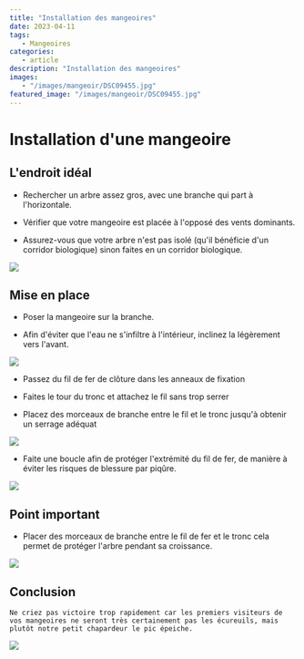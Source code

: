 ```yaml
---
title: "Installation des mangeoires"
date: 2023-04-11
tags: 
   - Mangeoires
categories:
   - article
description: "Installation des mangeoires"
images:
   - "/images/mangeoir/DSC09455.jpg"
featured_image: "/images/mangeoir/DSC09455.jpg"
---
```


# Installation d'une mangeoire



## L'endroit idéal 
- Rechercher un arbre assez gros, avec une branche qui part à l'horizontale. 

- Vérifier que votre mangeoire est placée à l'opposé des vents dominants. 

- Assurez-vous que votre arbre n'est pas isolé (qu'il bénéficie d'un corridor biologique) sinon faites en un corridor biologique. 

![](/images/mangeoir/DSC09404.jpg) 


## Mise en place 

- Poser la mangeoire sur la branche. 

- Afin d'éviter que l'eau ne s'infiltre à l'intérieur, inclinez la légèrement vers l'avant. 

![](/images/mangeoir/DSC09411.jpg) 

- Passez du fil de fer de clôture dans les anneaux de fixation

- Faites le tour du tronc et attachez le fil sans trop serrer

- Placez des morceaux de branche entre le fil et le tronc jusqu'à obtenir un serrage adéquat 

![](/images/mangeoir/DSC09412.jpg) 

- Faite une boucle afin de protéger l'extrémité du fil de fer, de manière à éviter les risques de blessure par piqûre. 

![](/images/mangeoir/DSC09415.jpg) 


## Point important 
- Placer des morceaux de branche entre le fil de fer et le tronc cela permet de protéger l'arbre pendant sa croissance. 

![](/images/mangeoir/DSC09406.jpg) 


## Conclusion 
    Ne criez pas victoire trop rapidement car les premiers visiteurs de vos mangeoires ne seront très certainement pas les écureuils, mais plutôt notre petit chapardeur le pic épeiche.

![](/images/mangeoir/DSC09795.jpg) 

